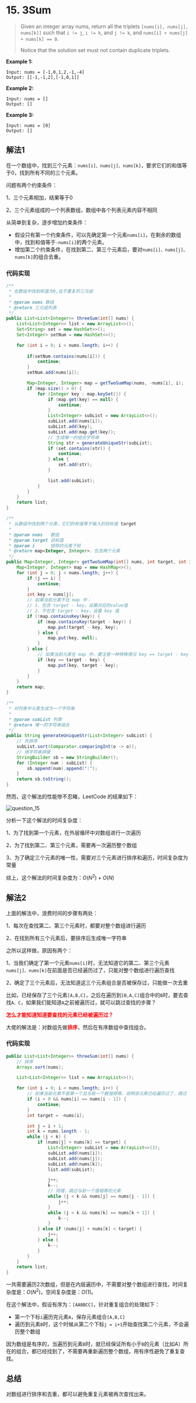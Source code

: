 # 15. 3Sum

> Given an integer array nums, return all the triplets `[nums[i], nums[j], nums[k]]` such that `i != j`, `i != k`, and `j != k`, and `nums[i] + nums[j] + nums[k] == 0`.
>
> Notice that the solution set must not contain duplicate triplets.

**Example 1:**

```
Input: nums = [-1,0,1,2,-1,-4]
Output: [[-1,-1,2],[-1,0,1]]
```

**Example 2:**

```
Input: nums = []
Output: []
```

**Example 3:**

```
Input: nums = [0]
Output: []
```

## 解法1

在一个数组中，找到三个元素：`nums[i]、nums[j]、nums[k]`，要求它们的和值等于0，找到所有不同的三个元素。

问题有两个约束条件：

1、三个元素相加，结果等于0

2、三个元素组成的一个列表数组，数组中各个列表元素内容不相同

从简单到复杂，逐步增加约束条件：

* 假设只有第一个约束条件，可以先确定第一个元素`nums[i]`，在剩余的数组中，找到和值等于`-nums[i]`的两个元素。
* 增加第二个约束条件，在找到第二、第三个元素后，要对`nums[i]、nums[j]、nums[k]`的组合去重。

### 代码实现

```java
/**
 * 在数组中找到和值为0,且不重复的三元组
 *
 * @param nums 数组
 * @return 三元组列表
 */
public List<List<Integer>> threeSum(int[] nums) {
    List<List<Integer>> list = new ArrayList<>();
    Set<String> set = new HashSet<>();
    Set<Integer> setNum = new HashSet<>();

    for (int i = 0; i < nums.length; i++) {
        
        if(setNum.contains(nums[i])) {
            continue;
        }
        setNum.add(nums[i]);

        Map<Integer, Integer> map = getTwoSumMap(nums, -nums[i], i);
        if (map.size() > 0) {
            for (Integer key : map.keySet()) {
                if (map.get(key) == null) {
                    continue;
                }
                List<Integer> subList = new ArrayList<>();
                subList.add(nums[i]);
                subList.add(key);
                subList.add(map.get(key));
                // 生成唯一的组合字符串
                String str = generateUniqueStr(subList);
                if (set.contains(str)) {
                    continue;
                } else {
                    set.add(str);
                }

                list.add(subList);
            }
        }
    }
    return list;
}

/**
 * 从数组中找到两个元素，它们的和值等于输入的目标值 target
 *
 * @param nums   数组
 * @param target 目标值
 * @param i      排除的元素下标
 * @return map<Integer, Integer>，包含两个元素
 */
public Map<Integer, Integer> getTwoSumMap(int[] nums, int target, int i) {
    Map<Integer, Integer> map = new HashMap<>();
    for (int j = 0; j < nums.length; j++) {
        if (j == i) {
            continue;
        }
        int key = nums[j];
        // 如果当前元素不在 map 中：
        // 1、包含 target - key，设置对应的value值
        // 2、不包含 target - key，设置 key 值
        if (!map.containsKey(key)) {
            if (map.containsKey(target - key)) {
                map.put(target - key, key);
            } else {
                map.put(key, null);
            }
        } else {
            // 如果当前元素在 map 中，要注意一种特殊情况 key == target - key
            if (key == target - key) {
                map.put(key, target - key);
            }
        }
    }
    return map;
}

/**
 * 对列表中元素生成为一个字符串
 *
 * @param subList 列表
 * @return 唯一的字符串组合
 */
public String generateUniqueStr(List<Integer> subList) {
    // 先排序
    subList.sort(Comparator.comparingInt(o -> o));
    // 用字符串拼接
    StringBuilder sb = new StringBuilder();
    for (Integer num : subList) {
        sb.append(num).append(":");
    }
    return sb.toString();
}
```

然而，这个解法的性能惨不忍睹，LeetCode 的结果如下：

![question_15](https://cdn.jsdelivr.net/gh/shimengjie/image-repo//imgquestion_15.png)

分析一下这个解法的时间复杂度：

1、为了找到第一个元素，在外层循环中对数组进行一次遍历

2、为了找到第二、第三个元素，需要再一次遍历整个数组

3、为了确定三个元素的唯一性，需要对三个元素进行排序和遍历，时间复杂度为常量

综上，这个解法的时间复杂度为：$O(N^2) + O(N)$

## 解法2

上面的解法中，浪费时间的步骤有两处：

1、每次在查找第二、第三个元素时，都要对整个数组进行遍历

2、在找到所有三个元素后，要排序后生成唯一字符串

之所以这样做，原因有两个：

1、当我们确定了第一个元素`nums[i]`时，无法知道它的第二、第三个元素`nums[j]、nums[k]`在前面是否已经遍历过了，只能对整个数组进行遍历查找

2、确定了三个元素后，无法知道这三个元素组合是否被保存过，只能做一次去重

比如，已经保存了三个元素`[A,B,C]`，之后在遍历到`[B,A,C]`组合中的`B`时，要去查找`A、C`，如果我们能知道`A`之前被遍历过，就可以跳过查找的步骤？

<font color=ff0000>**怎么才能知道知道要查找的元素已经被遍历过？**</font>

大佬的解法是：对数组先做<font color=ff0000>**排序**</font>，然后在有序数组中查找组合。

### 代码实现

```java
public List<List<Integer>> threeSum(int[] nums) {
    // 排序
    Arrays.sort(nums);

    List<List<Integer>> list = new ArrayList<>();

    for (int i = 0; i < nums.length; i++) {
        // 如果当前元素不是第一个且与前一个数值相等，说明该元素已经遍历过了，跳过
        if (i > 0 && nums[i] == nums[i - 1]) {
            continue;
        }
        int target = -nums[i];

        int j = i + 1;
        int k = nums.length - 1;
        while (j < k) {
            if (nums[j] + nums[k] == target) {
                List<Integer> subList = new ArrayList<>(3);
                subList.add(nums[i]);
                subList.add(nums[j]);
                subList.add(nums[k]);
                list.add(subList);

                j++;
                k--;
                // 同理，跳过与前一个值相等的元素
                while (j < k && nums[j] == nums[j - 1]) {
                    j++;
                }
                while (j < k && nums[k] == nums[k + 1]) {
                    k--;
                }
            } else if (nums[j] + nums[k] < target) {
                j++;
            } else {
                k--;
            }
        }
    }
    return list;
}
```

一共需要遍历2次数组，但是在内层遍历中，不需要对整个数组进行查找，时间复杂度是：$O(N^2)$，空间复杂度是：$O(1)$。

在这个解法中，假设有序为：`[AABBCC]`，针对重复组合的处理如下：

* 第一个下标`i`遍历完元素`A`，保存元素组合`[A,B,C]`
* 遍历到元素`B`时，这个时候从第二个下标`j = i+1`开始查找第二个元素，不会遍历整个数组

因为数组是有序的，当遍历到元素`B`时，就已经保证所有小于`B`的元素（比如A）所在的组合，都已经找到了，不需要再重新遍历整个数组，用有序性避免了重复查找。

## 总结

对数组进行排序和去重，都可以避免重复元素被再次查找出来。
